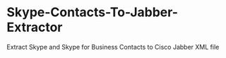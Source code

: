 # Skype-Contacts-To-Jabber-Extractor
Extract Skype and Skype for Business Contacts to Cisco Jabber XML file
